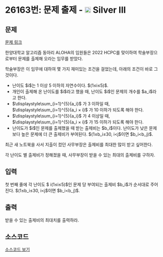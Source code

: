 # 26163번: 문제 출제 - <img src="https://static.solved.ac/tier_small/8.svg" style="height:20px" /> Silver III

<!-- performance -->

<!-- 문제 제출 후 깃허브에 푸시를 했을 때 제출한 코드의 성능이 입력될 공간입니다.-->

<!-- end -->

## 문제

[문제 링크](https://boj.kr/26163)


<p>한양대학교 알고리즘 동아리 ​​​​​​ALOHA의 임원들은 2022 HCPC를 맞이하여 학술부장으로부터 문제를 출제해 오라는 임무를 받았다.</p>

<p>학술부장은 이 임무에 대하여 몇 가지 재미있는 조건을 걸었는데, 아래의 조건이 바로 그것이다.</p>

<ul>
<li>난이도 $i$는 1 이상 5 이하의 자연수이다. $(1≤i≤5)$.</li>
<li>개인이 출제해 온 난이도를 $i$라고 했을 때, 난이도 $i$인 문제의 개수를 $a_i$라고 한다.</li>
<li>$\displaystyle\sum_{i=1}^{5}{a_i}$ 가 3 이하일 때, $\displaystyle\sum_{i=1}^{5}{a_i × i}$ 가 10 이하가 되도록 해야 한다.</li>
<li>$\displaystyle\sum_{i=1}^{5}{a_i}$ 가 4 이상일 때, $\displaystyle\sum_{i=1}^{5}{a_i × i}$ 가 15 이하가 되도록 해야 한다.</li>
<li>난이도가 $i$인 문제를 출제했을 때 받는 출제비는 $b_i$이다. 난이도가 낮은 문제보다 높은 문제에 더 큰 출제비가 부여된다. $(1≤b_i≤30,  i&lt;j$이면 $b_i&lt;b_j)$.</li>
</ul>

<p>최근 새 노트북을 사서 지출이 컸던 사무부장은 출제비를 최대한 많이 받고 싶어한다.</p>

<p>각 난이도 별 출제비가 정해졌을 때, 사무부장이 받을 수 있는 최대의 출제비를 구하자.</p>



## 입력


<p>첫 번째 줄에 각 난이도 $ i(1≤i≤5)$인 문제 당 부여되는 출제비 $b_i$<m:r>가 순서대로 주어진다. $(1≤b_i≤30,  i&lt;j$이면 $b_i&lt;b_j)$.</m:r></p>



## 출력


<p>받을 수 있는 출제비의 최대치를 출력하라.</p>



## 소스코드

[소스코드 보기](문제%20출제.py)